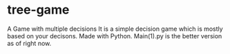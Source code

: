 # tree-game
A Game with multiple decisions
It is a simple decision game which is mostly based on your decisons.
Made with Python.
Main(1).py is the better version as of right now.

